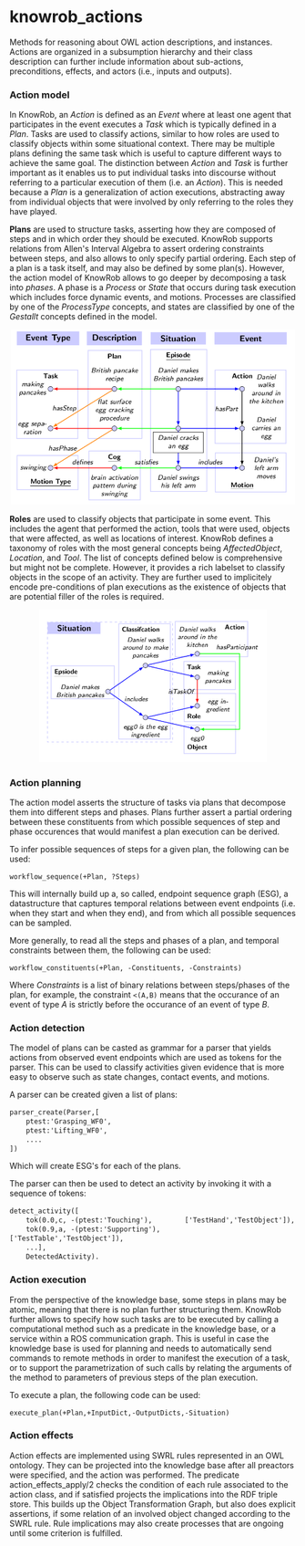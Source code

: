 knowrob_actions
===

Methods for reasoning about OWL action descriptions,
and instances.
Actions are organized in a subsumption hierarchy
and their class description can further include 
information about sub-actions, preconditions,
effects, and actors (i.e., inputs and outputs).

### Action model

In KnowRob, an *Action* is defined as an *Event* where at least one agent that participates in the event executes a *Task* which is typically defined in a *Plan*. Tasks are used to classify actions, similar to how roles are used to classify objects within some situational context. There may be multiple plans defining the same task which is useful to capture different ways to achieve the same goal. The distinction between *Action* and *Task* is further important as it enables us to put individual tasks into discourse without referring to a particular execution of them (i.e. an *Action*). This is needed because a *Plan* is a generalization of action executions, abstracting away from individual objects that were involved by only referring to the roles they have played.

**Plans** are used to structure tasks, asserting how they are composed of steps and in which order they should be executed. KnowRob supports relations from Allen's Interval Algebra to assert ordering constraints between steps, and also allows to only specify partial ordering. Each step of a plan is a task itself, and may also be defined by some plan(s). However, the action model of KnowRob allows to go deeper by decomposing a task into *phases*. A phase is a *Process* or *State* that occurs during task execution which includes force dynamic events, and motions. Processes are classified by one of the *ProcessType* concepts, and states are classified by one of the *Gestallt* concepts defined in the model.

<p align="center">
<img src="img/plan.png" width="500">
</p>

**Roles** are used to classify objects that participate in some event. This includes the agent that performed the action, tools that were used, objects that were affected, as well as locations of interest. KnowRob defines a taxonomy of roles with the most general concepts being *AffectedObject*, *Location*, and *Tool*. The list of concepts defined below is comprehensive but might not be complete. However, it provides a rich labelset to classify objects in the scope of an activity. They are further used to implicitely encode pre-conditions of plan executions as the existence of objects that are potential filler of the roles is required.

<p align="center">
<img src="img/classification.png" width="400">
</p>

### Action planning

The action model asserts the structure of tasks via plans that decompose them into different steps and phases. Plans further assert a partial ordering between these constituents from which possible sequences of step and phase occurences that would manifest a plan execution can be derived.

To infer possible sequences of steps for a given plan, the following can be used:

    workflow_sequence(+Plan, ?Steps)

This will internally build up a, so called, endpoint sequence graph (ESG), a datastructure that captures temporal relations between event endpoints (i.e. when they start and when they end), and from which all possible sequences can be sampled.

More generally, to read all the steps and phases of a plan, and temporal constraints between them, the following can be used:

    workflow_constituents(+Plan, -Constituents, -Constraints)

Where *Constraints* is a list of binary relations between steps/phases of the plan, for example, the constraint `<(A,B)` means that the occurance of an event of type *A* is strictly before the occurance of an event of type *B*.

### Action detection

The model of plans can be casted as grammar for a parser that yields actions from observed event endpoints which are used as tokens for the parser. This can be used to classify activities given evidence that is more easy to observe such as state changes, contact events, and motions.

A parser can be created given a list of plans:

    parser_create(Parser,[
        ptest:'Grasping_WF0',
        ptest:'Lifting_WF0',
        ....
    ])

Which will create ESG's for each of the plans.

The parser can then be used to detect an activity by invoking it with a sequence of tokens:

    detect_activity([
        tok(0.0,c, -(ptest:'Touching'),        ['TestHand','TestObject']),
        tok(0.9,a, -(ptest:'Supporting'),      ['TestTable','TestObject']),
        ...],
        DetectedActivity).

### Action execution

From the perspective of the knowledge base, some steps in plans may be atomic, meaning that there is no plan further structuring them. KnowRob further allows to specify how such tasks are to be executed by calling a computational method such as a predicate in the knowledge base, or a service within a ROS communication graph.
This is useful in case the knowledge base is used for planning and needs to automatically send commands to remote methods in order to manifest the execution of a task, or to support the parametrization of such calls by relating the arguments of the method to parameters of previous steps of the plan execution.

To execute a plan, the following code can be used:

    execute_plan(+Plan,+InputDict,-OutputDicts,-Situation)

### Action effects

Action effects are implemented using SWRL rules represented in an OWL ontology.
They can be projected into the knowledge base after all preactors were specified,
and the action was performed.
The predicate action_effects_apply/2 checks the condition of
each rule associated to the action class,
and if satisfied projects the implications into the RDF triple store.
This builds up the Object Transformation Graph, but also does explicit
assertions, if some relation of an involved object changed according to the SWRL rule.
Rule implications may also create processes that are ongoing until some criterion
is fulfilled.
